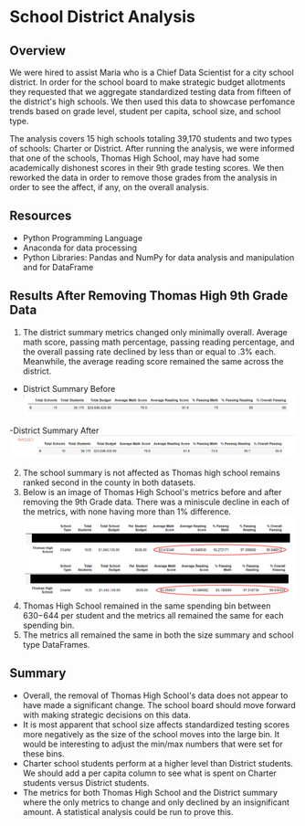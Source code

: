 # School District Analysis

## Overview
We were hired to assist Maria who is a Chief Data Scientist for a city school district.  In order for the school board to make strategic budget allotments they requested that we aggregate standardized testing data from fifteen of the district's high schools. We then used this data to showcase perfomance trends based on grade level, student per capita, school size, and school type. 

The analysis covers 15 high schools totaling 39,170 students and two types of schools: Charter or District. After running the analysis, we were informed that one of the schools, Thomas High School, may have had some academically dishonest scores in their 9th grade testing scores. We then reworked the data in order to remove those grades from the analysis in order to see the affect, if any, on the overall analysis. 

## Resources
- Python Programming Language
- Anaconda for data processing
- Python Libraries: Pandas and NumPy for data analysis and manipulation and for DataFrame

## Results After Removing Thomas High 9th Grade Data
1. The district summary metrics changed only minimally overall. Average math score, passing math percentage, passing reading percentage, and the overall passing rate declined by less than or equal to .3% each. Meanwhile, the average reading score remained the same across the district.
- District Summary Before
![](Resources/school_summary_before.png)

-District Summary After
![](Resources/school_summary_after.png)

2. The school summary is not affected as Thomas high school remains ranked second in the county in both datasets. 
3. Below is an image of Thomas High School's metrics before and after removing the 9th Grade data. There was a miniscule decline in each of the metrics, with none having more than 1% difference.
![](Resources/THS_After.png)
4. Thomas High School remained in the same spending bin between $630-$644 per student and the metrics all remained the same for each spending bin.
5. The metrics all remained the same in both the size summary and school type DataFrames.

## Summary
- Overall, the removal of Thomas High School's data does not appear to have made a significant change. The school board should move forward with making strategic decisions on this data.
- It is most apparent that school size affects standardized testing scores more negatively as the size of the school moves into the large bin. It would be interesting to adjust the min/max numbers that were set for these bins.
- Charter school students perform  at a higher level than District students. We should add a per capita column to see what is spent on Charter students versus District students. 
- The metrics for both Thomas High School and the District summary where the only metrics to change and only declined by an insignificant amount. A statistical analysis could be run to prove this.  



